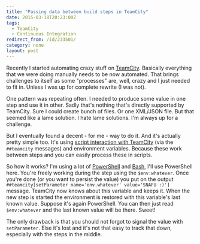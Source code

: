 ```yaml
---
title: "Passing data between build steps in TeamCity"
date: 2015-03-18T20:23:00Z
tags:
  - TeamCity
  - Continuous Integration
redirect_from: /id/233501/
category: none
layout: post
---
```

Recently I started automating crazy stuff on [TeamCity][1]. Basically everything that we were doing manually needs to be now automated. That brings challenges to itself as some "processes" are, well, crazy and I just needed to fit in. Unless I was up for complete rewrite (I was not).

<!-- excerpt -->

One pattern was repeating often. I needed to produce some value in one step and use it in other. Sadly that's nothing that's directly supported by TeamCity. Sure I could create bunch of files. Or one XML/JSON file. But that seemed like a lame solution. I hate lame solutions. I'm always up for a challenge.

But I eventually found a decent - for me - way to do it. And it's actually pretty simple too. It's using [script interaction with TeamCity][4] (via the `##teamcity` messages) and environment variables. Because these work between steps and you can easily process these in scripts.

So how it works? I'm using a lot of [PowerShell][3] and [Bash][2], I'll use PowerShell here. You're freely working during the step using the `$env:whatever`. Once you're done (or you want to persist the value) you put on the output `##teamcity[setParameter name='env.whatever' value='SNAFU :)']` message. TeamCity now knows about this variable and keeps it. When the new step is started the environment is restored with this variable's last known value. Suppose it's again PowerShell. You can then just read `$env:whatever` and the last known value will be there. Sweet!

The only drawback is that you should not forgot to signal the value with `setParameter`. Else it's lost and it's not that easy to track that down, especially with the steps in the middle.

[1]: https://www.jetbrains.com/teamcity/
[2]: http://en.wikipedia.org/wiki/Bash_%28Unix_shell%29
[3]: http://en.wikipedia.org/wiki/Windows_PowerShell
[4]: https://confluence.jetbrains.com/display/TCD9/Build+Script+Interaction+with+TeamCity